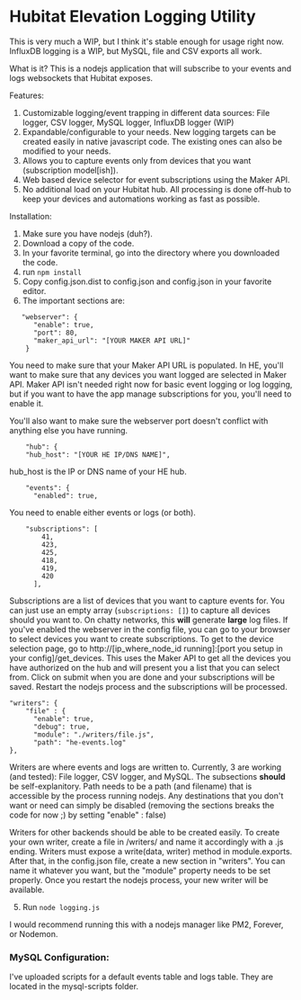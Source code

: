 # Hubitat Elevation Logging Utility

This is very much a WIP, but I think it's stable enough for usage right now. InfluxDB logging is a WIP, but MySQL, file and CSV exports all work.

What is it?
This is a nodejs application that will subscribe to your events and logs websockets that Hubitat exposes.

Features:
  1. Customizable logging/event trapping in different data sources: File logger, CSV logger, MySQL logger, InfluxDB logger (WIP)
  2. Expandable/configurable to your needs. New logging targets can be created easily in native javascript code. The existing ones can also be modified to your needs.
  2. Allows you to capture events only from devices that you want (subscription model[ish]).
  4. Web based device selector for event subscriptions using the Maker API.
  5. No additional load on your Hubitat hub. All processing is done off-hub to keep your devices and automations working as fast as possible.
  
Installation:
  1. Make sure you have nodejs (duh?).
  2. Download a copy of the code.
  3. In your favorite terminal, go into the directory where you downloaded the code.
  4. run ```npm install```
  5. Copy config.json.dist to config.json and config.json in your favorite editor.
  6. The important sections are:
   
```
   "webserver": {
      "enable": true,
      "port": 80,
      "maker_api_url": "[YOUR MAKER API URL]"
    }
```
You need to make sure that your Maker API URL is populated. In HE, you'll want to make sure that any devices you want logged are selected in Maker API.
Maker API isn't needed right now for basic event logging or log logging, but if you want to have the app manage subscriptions for you, you'll need to enable it.
    
You'll also want to make sure the webserver port doesn't conflict with anything else you have running.
    
```
    "hub": {
    "hub_host": "[YOUR HE IP/DNS NAME]",
```
    
hub_host is the IP or DNS name of your HE hub.
    
```
    "events": {
      "enabled": true,
```
    
You need to enable either events or logs (or both).
    
```
    "subscriptions": [
        41,
        423,
        425,
        418,
        419,
        420
      ],
```

Subscriptions are a list of devices that you want to capture events for. You can just use an empty array (```subscriptions: []```) to capture all devices should you want to. On chatty networks, this **will** generate **large** log files. If you've enabled the webserver in the config file, you can go to your browser to select devices you want to create subscriptions. To get to the device selection page, go to http://[ip_where_node_id running]:[port you setup in your config]/get_devices. This uses the Maker API to get all the devices you have authorized on the hub and will present you a list that you can select from. Click on submit when you are done and your subscriptions will be saved. Restart the nodejs process and the subscriptions will be processed.
      
```
"writers": {
    "file" : {
      "enable": true,
      "debug": true,
      "module": "./writers/file.js",
      "path": "he-events.log"
},
```

Writers are where events and logs are written to. Currently, 3 are working (and tested): File logger, CSV logger, and MySQL. The subsections **should** be self-explanitory. Path needs to be a path (and filename) that is accessible by the process running nodejs. Any destinations that you don't want or need can simply be disabled (removing the sections breaks the code for now ;) by setting "enable" : false)

Writers for other backends should be able to be created easily. To create your own writer, create a file in /writers/ and name it accordingly with a .js ending. Writers must expose a write(data, writer) method in module.exports. After that, in the config.json file, create a new section in "writers". You can name it whatever you want, but the "module" property needs to be set properly. Once you restart the nodejs process, your new writer will be available.

5. Run ```node logging.js```

I would recommend running this with a nodejs manager like PM2, Forever, or Nodemon.

### MySQL Configuration:
I've uploaded scripts for a default events table and logs table. They are located in the mysql-scripts folder.
